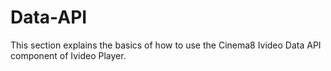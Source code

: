 # Data-API
This section explains the basics of how to use the Cinema8 Ivideo Data API component of Ivideo Player.
